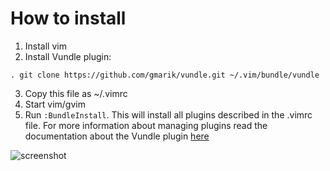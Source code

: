 # How to install
1. Install vim
2. Install Vundle plugin:
```
. git clone https://github.com/gmarik/vundle.git ~/.vim/bundle/vundle
```
3. Copy this file as ~/.vimrc
4. Start vim/gvim
5. Run ```:BundleInstall```. This will install all plugins described in the .vimrc file. For more information about managing plugins read the documentation about the Vundle plugin [here](https://github.com/gmarik/vundle)

![screenshot](https://raw.github.com/kaleksandrov/dot-files/master/vim/screenshot.png)
